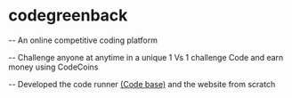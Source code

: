 # codegreenback
 -- An online competitive coding platform
 
 -- Challenge anyone at anytime in a unique 1 Vs 1 challenge Code and earn money using CodeCoins 
 
 -- Developed the code runner <a href = "https://github.com/its-amit-kumar/cgbcoderunner">(Code base)</a> and the website from scratch
